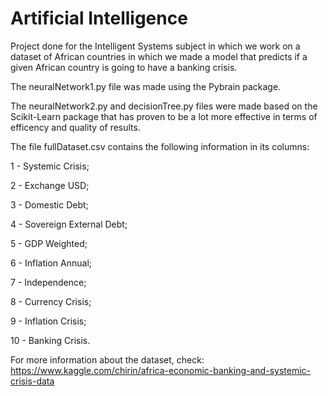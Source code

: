 # Artificial Intelligence
Project done for the Intelligent Systems subject in which we work on a dataset of African countries in which we made a model that predicts if a given African country is going to have a banking crisis.

The neuralNetwork1.py file was made using the Pybrain package.

The neuralNetwork2.py and decisionTree.py files were made based on the Scikit-Learn package that has proven to be a lot more effective in terms of efficency and quality of results.

The file fullDataset.csv contains the following information in its columns:

1 - Systemic Crisis;

2 - Exchange USD;

3 - Domestic Debt;

4 - Sovereign External Debt;

5 - GDP Weighted;

6 - Inflation Annual;

7 - Independence;

8 - Currency Crisis;

9 - Inflation Crisis;

10 - Banking Crisis.


For more information about the dataset, check: https://www.kaggle.com/chirin/africa-economic-banking-and-systemic-crisis-data
